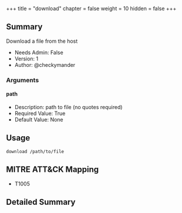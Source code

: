 +++
title = "download"
chapter = false
weight = 10
hidden = false
+++

## Summary
Download a file from the host

- Needs Admin: False  
- Version: 1  
- Author: @checkymander  

### Arguments

#### path

- Description: path to file (no quotes required)  
- Required Value: True  
- Default Value: None  

## Usage

```
download /path/to/file
```

## MITRE ATT&CK Mapping

- T1005  
## Detailed Summary
